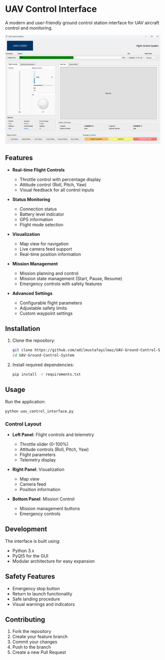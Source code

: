 # UAV Control Interface

A modern and user-friendly ground control station interface for UAV aircraft control and monitoring.

![UAV Control Interface](assets/screenshot.png)

## Features

- **Real-time Flight Controls**
  - Throttle control with percentage display
  - Attitude control (Roll, Pitch, Yaw)
  - Visual feedback for all control inputs

- **Status Monitoring**
  - Connection status
  - Battery level indicator
  - GPS information
  - Flight mode selection

- **Visualization**
  - Map view for navigation
  - Live camera feed support
  - Real-time position information

- **Mission Management**
  - Mission planning and control
  - Mission state management (Start, Pause, Resume)
  - Emergency controls with safety features

- **Advanced Settings**
  - Configurable flight parameters
  - Adjustable safety limits
  - Custom waypoint settings

## Installation

1. Clone the repository:
   ```bash
   git clone https://github.com/adilmustafayilmaz/UAV-Ground-Control-System
   cd UAV-Ground-Control-System
   ```

2. Install required dependencies:
   ```bash
   pip install -r requirements.txt
   ```

## Usage

Run the application:
```bash
python uav_control_interface.py
```

### Control Layout

- **Left Panel**: Flight controls and telemetry
  - Throttle slider (0-100%)
  - Attitude controls (Roll, Pitch, Yaw)
  - Flight parameters
  - Telemetry display

- **Right Panel**: Visualization
  - Map view
  - Camera feed
  - Position information

- **Bottom Panel**: Mission Control
  - Mission management buttons
  - Emergency controls

## Development

The interface is built using:
- Python 3.x
- PyQt5 for the GUI
- Modular architecture for easy expansion

## Safety Features

- Emergency stop button
- Return to launch functionality
- Safe landing procedure
- Visual warnings and indicators

## Contributing

1. Fork the repository
2. Create your feature branch
3. Commit your changes
4. Push to the branch
5. Create a new Pull Request


